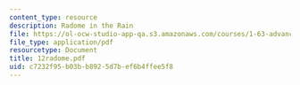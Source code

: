 ```yaml
---
content_type: resource
description: Radome in the Rain
file: https://ol-ocw-studio-app-qa.s3.amazonaws.com/courses/1-63-advanced-fluid-dynamics-of-the-environment-fall-2002/c7232f95b03bb8925d7bef6b4ffee5f8_12radome.pdf
file_type: application/pdf
resourcetype: Document
title: 12radome.pdf
uid: c7232f95-b03b-b892-5d7b-ef6b4ffee5f8
---
```

